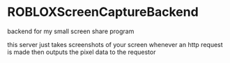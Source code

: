 # ROBLOXScreenCaptureBackend
backend for my small screen share program

this server just takes screenshots of your screen whenever an http request is made then outputs the pixel data to the requestor
